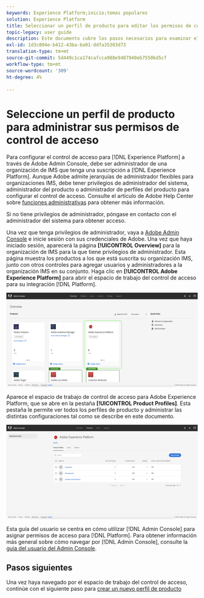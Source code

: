 ```yaml
---
keywords: Experience Platform;inicio;temas populares
solution: Experience Platform
title: Seleccionar un perfil de producto para editar los permisos de control de acceso
topic-legacy: user guide
description: Este documento cubre los pasos necesarios para examinar el espacio de trabajo del control de acceso. Para configurar el control de acceso para el Experience Platform a través de Adobe Admin Console, debe ser administrador de una organización de IMS que tenga una suscripción a Experience Platform.
exl-id: 1d3c894e-b412-43ba-ba91-ddfa35303d73
translation-type: tm+mt
source-git-commit: 5d449c1ca174cafcca988e9487940eb7550bd5cf
workflow-type: tm+mt
source-wordcount: '309'
ht-degree: 4%

---
```


# Seleccione un perfil de producto para administrar sus permisos de control de acceso

Para configurar el control de acceso para [!DNL Experience Platform] a través de Adobe Admin Console, debe ser administrador de una organización de IMS que tenga una suscripción a [!DNL Experience Platform]. Aunque Adobe admite jerarquías de administrador flexibles para organizaciones IMS, debe tener privilegios de administrador del sistema, administrador del producto o administrador de perfiles del producto para configurar el control de acceso. Consulte el artículo de Adobe Help Center sobre [funciones administrativas](https://helpx.adobe.com/enterprise/using/admin-roles.html) para obtener más información.

Si no tiene privilegios de administrador, póngase en contacto con el administrador del sistema para obtener acceso.

Una vez que tenga privilegios de administrador, vaya a [Adobe Admin Console](https://adminconsole.adobe.com) e inicie sesión con sus credenciales de Adobe. Una vez que haya iniciado sesión, aparecerá la página **[!UICONTROL Overview]** para la organización de IMS para la que tiene privilegios de administrador. Esta página muestra los productos a los que está suscrita su organización IMS, junto con otros controles para agregar usuarios y administradores a la organización IMS en su conjunto. Haga clic en **[!UICONTROL Adobe Experience Platform]** para abrir el espacio de trabajo del control de acceso para su integración [!DNL Platform].

![página de información general](../images/overview-page.png)

Aparece el espacio de trabajo de control de acceso para Adobe Experience Platform, que se abre en la pestaña **[!UICONTROL Product Profiles]**. Esta pestaña le permite ver todos los perfiles de producto y administrar las distintas configuraciones tal como se describe en este documento.

![platform-access-control](../images/platform-access-control.png)

Esta guía del usuario se centra en cómo utilizar [!DNL Admin Console] para asignar permisos de acceso para [!DNL Platform]. Para obtener información más general sobre cómo navegar por [!DNL Admin Console], consulte la [guía del usuario del Admin Console](https://helpx.adobe.com/es/enterprise/using/admin-console.html).

## Pasos siguientes

Una vez haya navegado por el espacio de trabajo del control de acceso, continúe con el siguiente paso para [crear un nuevo perfil de producto](create-profile.md)
